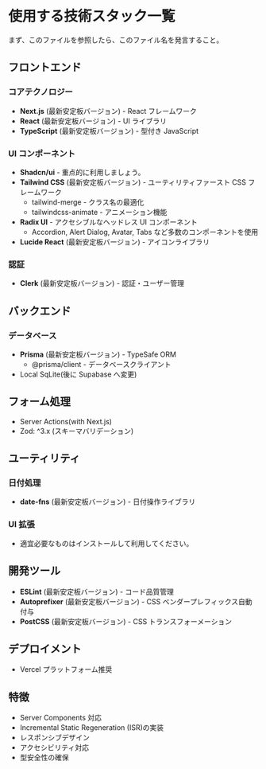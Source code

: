 # 使用する技術スタック一覧

まず、このファイルを参照したら、このファイル名を発言すること。

## フロントエンド

### コアテクノロジー

- **Next.js** (最新安定板バージョン) - React フレームワーク
- **React** (最新安定板バージョン) - UI ライブラリ
- **TypeScript** (最新安定板バージョン) - 型付き JavaScript

### UI コンポーネント

- **Shadcn/ui** - 重点的に利用しましょう。
- **Tailwind CSS** (最新安定板バージョン) - ユーティリティファースト CSS フレームワーク
  - tailwind-merge - クラス名の最適化
  - tailwindcss-animate - アニメーション機能
- **Radix UI** - アクセシブルなヘッドレス UI コンポーネント
  - Accordion, Alert Dialog, Avatar, Tabs など多数のコンポーネントを使用
- **Lucide React** (最新安定板バージョン) - アイコンライブラリ

### 認証

- **Clerk** (最新安定板バージョン) - 認証・ユーザー管理

## バックエンド

### データベース

- **Prisma** (最新安定板バージョン) - TypeSafe ORM
  - @prisma/client - データベースクライアント
- Local SqLite(後に Supabase へ変更)

## フォーム処理

- Server Actions(with Next.js)
- Zod: ^3.x (スキーマバリデーション)

## ユーティリティ

### 日付処理

- **date-fns** (最新安定板バージョン) - 日付操作ライブラリ

### UI 拡張

- 適宜必要なものはインストールして利用してください。

## 開発ツール

- **ESLint** (最新安定板バージョン) - コード品質管理
- **Autoprefixer** (最新安定板バージョン) - CSS ベンダープレフィックス自動付与
- **PostCSS** (最新安定板バージョン) - CSS トランスフォーメーション

## デプロイメント

- Vercel プラットフォーム推奨

## 特徴

- Server Components 対応
- Incremental Static Regeneration (ISR)の実装
- レスポンシブデザイン
- アクセシビリティ対応
- 型安全性の確保
